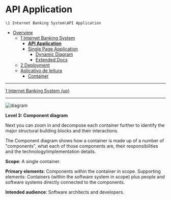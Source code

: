 # API Application

`\1 Internet Banking System\API Application`

* [Overview](../../README.md)
  * [1 Internet Banking System](../../1%20Internet%20Banking%20System/README.md)
    * [**API Application**](../../1%20Internet%20Banking%20System/API%20Application/README.md)
    * [Single Page Application](../../1%20Internet%20Banking%20System/Single%20Page%20Application/README.md)
      * [Dynamic Diagram](../../1%20Internet%20Banking%20System/Single%20Page%20Application/Dynamic%20Diagram/README.md)
      * [Extended Docs](../../1%20Internet%20Banking%20System/Single%20Page%20Application/Extended%20Docs/README.md)
  * [2 Deployment](../../2%20Deployment/README.md)
  * [Aplicativo de leitura](../../Aplicativo%20de%20leitura/README.md)
    * [Container](../../Aplicativo%20de%20leitura/Container/README.md)

---

[1 Internet Banking System (up)](../../1%20Internet%20Banking%20System/README.md)

---

![diagram](https://www.plantuml.com/plantuml/svg/0/fLHDRnen4BqZyH-c72gGA5nwwYb0qYPHFb0W_JYXMU-mkFN7olP2KTN_th6Ni4iQLP7AOV7EZj-yUVFiCn_GXKghRkUDD49LES4cXD9_68yTxaQ539iggpmvOKqW4qR2wZ7cJgBPggginhFtx-OAJNYylHah3EG3XrOppaPfo8tA17up-NR_k5nzkLfUhcukFbtSdVS7tKwtSyph-nA7q5j8KoY2EHO4ax9KKc2GrlJuqtVSeXTEbW7GvE08HOZnkRDRcPC7L0h2Xa0oKMSeG8Rc1-F1kZ8Yeg2IOG_1WgXyi9gSXwt4k4Sws546cRCxRdNK6xIPwKZircPI9KwnvbVKwAGvBGzAQXae1rzbdilRy1zqT5tly9VJLWfwnYlFkFmv1ipGKwJoG0fhO7WAmq9iI6FykWZMCSquInQla3wubCq4rzRfj1x21ls6My2AQPXma1-4epo-el93G278Ur2su1SA8j5Qx7qWlRhu6Vewyr4m9hbsg0ccXxxhb1QLE32xJY893Xm5QX42p6mL6eLITLkPm2lcRpmcALj4MWgjffoPezltiPHSTZA_EZ7L07vrEy2_cTMbDTnWtyl291iM1guCH2XdbI8NQTz-di436xm9n-X4ANPDqjN7QKO8RY4kNno_hsKOF2_TDDQR79Qmg3GRRVyg7aSZDdRQyUbbNtf6iOnIQytcYbIEGlxDn9Ee77ip2d5ODb_J_4eNEvaIdXw1KsUxQ4VsKjB45FLaXo0sMB-KwFtEkhmrl5CURAGr2ipf7tQ2ZodZ1LOJg3S3YrIFGXynJcTny4qipaVeu86M28-UZYh5X6PIRORFing0T50V27Du2piE4KiI6LwVJsVj7Isq-Wmbo7ZTyDrwkLpE5pNHt_6HIiGxys3PfzphnVrTatpCQhdhvSmwLxy6KBy6xunCpbS_m1y0)

**Level 3: Component diagram**

Next you can zoom in and decompose each container further to identify the major structural building blocks and their interactions.

The Component diagram shows how a container is made up of a number of "components", what each of those components are, their responsibilities and the technology/implementation details.

**Scope**: A single container.

**Primary elements**: Components within the container in scope.
Supporting elements: Containers (within the software system in scope) plus people and software systems directly connected to the components.

**Intended audience**: Software architects and developers.
